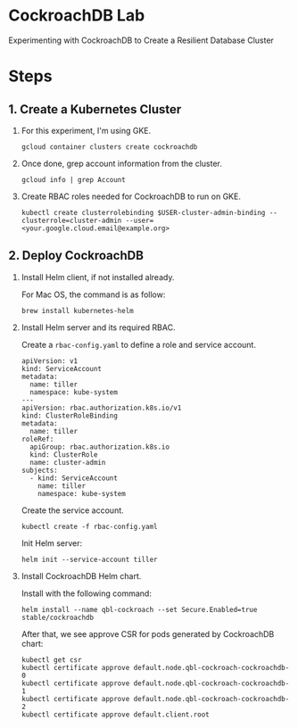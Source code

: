 # CockroachDB Lab

Experimenting with CockroachDB to Create a Resilient Database Cluster

# Steps

## 1. Create a Kubernetes Cluster

1. For this experiment, I'm using GKE.

    ```
    gcloud container clusters create cockroachdb
    ```

2. Once done, grep account information from the cluster.

    ```
    gcloud info | grep Account
    ```

3. Create RBAC roles needed for CockroachDB to run on GKE.

    ```
    kubectl create clusterrolebinding $USER-cluster-admin-binding --clusterrole=cluster-admin --user=<your.google.cloud.email@example.org>
    ```

## 2. Deploy CockroachDB

1. Install Helm client, if not installed already.

    For Mac OS, the command is as follow:
    ```
    brew install kubernetes-helm
    ```

2. Install Helm server and its required RBAC.

    Create a `rbac-config.yaml` to define a role and service account.

    ```
    apiVersion: v1
    kind: ServiceAccount
    metadata:
      name: tiller
      namespace: kube-system
    ---
    apiVersion: rbac.authorization.k8s.io/v1
    kind: ClusterRoleBinding
    metadata:
      name: tiller
    roleRef:
      apiGroup: rbac.authorization.k8s.io
      kind: ClusterRole
      name: cluster-admin
    subjects:
      - kind: ServiceAccount
        name: tiller
        namespace: kube-system
    ```

    Create the service account.

    ```
    kubectl create -f rbac-config.yaml
    ```

   Init Helm server:

    ```
    helm init --service-account tiller
    ```

3. Install CockroachDB Helm chart.

    Install with the following command:

    ```
    helm install --name qbl-cockroach --set Secure.Enabled=true stable/cockroachdb
    ```

    After that, we see approve CSR for pods generated by CockroachDB
chart:

    ```
    kubectl get csr
    kubectl certificate approve default.node.qbl-cockroach-cockroachdb-0
    kubectl certificate approve default.node.qbl-cockroach-cockroachdb-1
    kubectl certificate approve default.node.qbl-cockroach-cockroachdb-2
    kubectl certificate approve default.client.root
    ```
